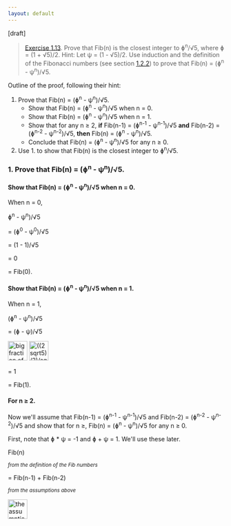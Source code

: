 ```yaml
---
layout: default
---
```


[draft]

> [Exercise 1.13](https://mitpress.mit.edu/sites/default/files/sicp/full-text/book/book-Z-H-11.html#%_thm_1.13). Prove that Fib(n) is the closest integer to &#632;<sup>n</sup>/&#8730;5, where &#632; = (1 + &#8730;5)/2. Hint: Let &#968; = (1 - &#8730;5)/2. Use induction and the definition of the Fibonacci numbers (see section [1.2.2](https://mitpress.mit.edu/sites/default/files/sicp/full-text/book/book-Z-H-11.html#%_sec_1.2.2)) to prove that Fib(n) = (&#632;<sup>n</sup> - &#968;<sup>n</sup>)/&#8730;5.

Outline of the proof, following their hint:
1. Prove that Fib(n) = (&#632;<sup>n</sup> - &#968;<sup>n</sup>)/&#8730;5.
    - Show that Fib(n) = (&#632;<sup>n</sup> - &#968;<sup>n</sup>)/&#8730;5 when n = 0.
    - Show that Fib(n) = (&#632;<sup>n</sup> - &#968;<sup>n</sup>)/&#8730;5 when n = 1.
    - Show that for any n &#8805; 2, **if** Fib(n-1) = (&#632;<sup>n-1</sup> - &#968;<sup>n-1</sup>)/&#8730;5 **and** Fib(n-2) = (&#632;<sup>n-2</sup> - &#968;<sup>n-2</sup>)/&#8730;5, **then** Fib(n) = (&#632;<sup>n</sup> - &#968;<sup>n</sup>)/&#8730;5.
    - Conclude that Fib(n) = (&#632;<sup>n</sup> - &#968;<sup>n</sup>)/&#8730;5 for any n &#8805; 0.
2. Use 1. to show that Fib(n) is the closest integer to &#632;<sup>n</sup>/&#8730;5.

### 1. Prove that Fib(n) = (&#632;<sup>n</sup> - &#968;<sup>n</sup>)/&#8730;5.

#### Show that Fib(n) = (&#632;<sup>n</sup> - &#968;<sup>n</sup>)/&#8730;5 when n = 0.

When n = 0,

&#632;<sup>n</sup> - &#968;<sup>n</sup>)/&#8730;5

= (&#632;<sup>0</sup> - &#968;<sup>0</sup>)/&#8730;5

= (1 - 1)/&#8730;5

= 0

= Fib(0).

#### Show that Fib(n) = (&#632;<sup>n</sup> - &#968;<sup>n</sup>)/&#8730;5 when n = 1.

When n = 1,

(&#632;<sup>n</sup> - &#968;<sup>n</sup>)/&#8730;5

= (&#632; - &#968;)/&#8730;5

<img src="https://i.imgur.com/6oaQWPC.png" alt="big fraction of phi - psi written out in numbers, all divided by sqrt 5" height="45"/>

<img src="https://i.imgur.com/neu13pp.png" alt="((2sqrt5)/2)/sqrt5" height="45"/>

= 1

= Fib(1).

#### For n &#8805; 2.

Now we'll assume that Fib(n-1) = (&#632;<sup>n-1</sup> - &#968;<sup>n-1</sup>)/&#8730;5 and Fib(n-2) = (&#632;<sup>n-2</sup> - &#968;<sup>n-2</sup>)/&#8730;5 and show that for n &#8805;, Fib(n) = (&#632;<sup>n</sup> - &#968;<sup>n</sup>)/&#8730;5 for any n &#8805; 0.

First, note that &#632; * &#968; = -1 and &#632; + &#968; = 1. We'll use these later.

Fib(n)

*<small>from the definition of the Fib numbers</small>*

= Fib(n-1) + Fib(n-2)

*<small>from the assumptions above</small>*

<img src="https://i.imgur.com/6oaQWPC.png" alt="the assumptions written out" height="45"/>













 